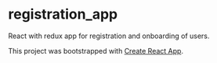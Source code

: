 # registration_app
React with redux app for registration and onboarding of users.

This project was bootstrapped with [Create React App](https://github.com/facebookincubator/create-react-app).
